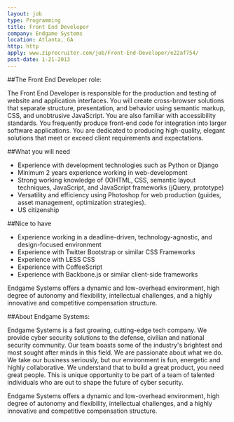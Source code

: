 ```yaml
---
layout: job
type: Programming
title: Front End Developer
company: Endgame Systems
location: Atlanta, GA
http: http
apply: www.ziprecruiter.com/job/Front-End-Developer/e22af754/
post-date: 1-21-2013
--- 
```


##The Front End Developer role:
 
The Front End Developer is responsible for the production and testing of website and application interfaces. You will create cross-browser solutions that separate structure, presentation, and behavior using semantic markup, CSS, and unobtrusive JavaScript. You are also familiar with accessibility standards. You frequently produce front-end code for integration into larger software applications. You are dedicated to producing high-quality, elegant solutions that meet or exceed client requirements and expectations.
 
##What you will need
 
* Experience with development technologies such as Python or Django
* Minimum 2 years experience working in web-development
* Strong working knowledge of (X)HTML, CSS, semantic layout techniques, JavaScript, and JavaScript frameworks (jQuery, prototype)
* Versatility and efficiency using Photoshop for web production (guides, asset management, optimization strategies).
* US citizenship
 
##Nice to have
 
* Experience working in a deadline-driven, technology-agnostic, and design-focused environment
* Experience with Twitter Bootstrap or similar CSS Frameworks
* Experience with LESS CSS
* Experience with CoffeeScript
* Experience with Backbone.js or similar client-side frameworks
 
 
Endgame Systems offers a dynamic and low-overhead environment, high degree of autonomy and flexibility, intellectual challenges, and a highly innovative and competitive compensation structure. 

##About Endgame Systems:

Endgame Systems is a fast growing, cutting-edge tech company. We provide cyber security solutions to the defense, civilian and national security community. Our team boasts some of the industry's brightest and most sought after minds in this field. We are passionate about what we do. We take our business seriously, but our environment is fun, energetic and highly collaborative. We understand that to build a great product, you need great people. This is unique opportunity to be part of a team of talented individuals who are out to shape the future of cyber security. 

Endgame Systems offers a dynamic and low-overhead environment, high degree of autonomy and flexibility, intellectual challenges, and a highly innovative and competitive compensation structure.